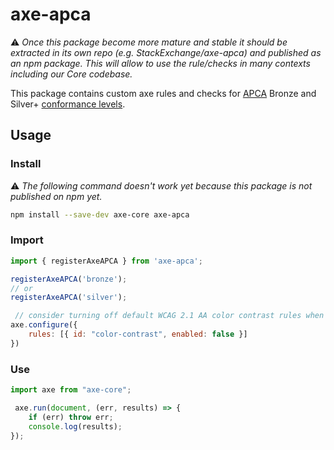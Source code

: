 # axe-apca

⚠️ *Once this package become more mature and stable it should be extracted in its own repo (e.g. StackExchange/axe-apca) and published as an npm package. This will allow to use the rule/checks in many contexts including our Core codebase.*

This package contains custom axe rules and checks for [APCA](https://readtech.org/) Bronze and Silver+ [conformance levels](https://readtech.org/ARC/tests/visual-readability-contrast/?tn=criterion).

## Usage

### Install

⚠️ *The following command doesn't work yet because this package is not published on npm yet.*

```bash
npm install --save-dev axe-core axe-apca
```

### Import

```js
import { registerAxeAPCA } from 'axe-apca';

registerAxeAPCA('bronze');
// or
registerAxeAPCA('silver');

 // consider turning off default WCAG 2.1 AA color contrast rules when using APCA
axe.configure({
    rules: [{ id: "color-contrast", enabled: false }]
})
```

### Use

```js
import axe from "axe-core";

 axe.run(document, (err, results) => {
    if (err) throw err;
    console.log(results);
});
```
